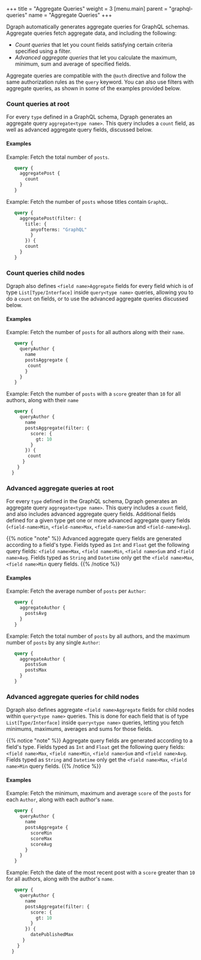 +++
title = "Aggregate Queries"
weight = 3
[menu.main]
    parent = "graphql-queries"
    name = "Aggregate Queries"
+++

Dgraph automatically generates aggregate queries for GraphQL schemas.
Aggregate queries fetch aggregate data, and including the following:

* *Count queries* that let you count fields
satisfying certain criteria specified using a filter.
* *Advanced aggregate queries* that let you calculate the maximum, minimum, sum
and average of specified fields.

Aggregate queries are compatible with the `@auth` directive and follow the same
authorization rules as the `query` keyword. You can also use filters with
aggregate queries, as shown in some of the examples provided below.

### Count queries at root

For every `type` defined in a GraphQL schema, Dgraph generates an aggregate query
`aggregate<type name>`. This query includes a `count` field, as well as
advanced aggregate query fields, discussed below.

#### Examples

Example: Fetch the total number of `posts`.

```graphql
   query {
     aggregatePost {
       count
     }
   }
```

Example: Fetch the number of `posts` whose titles contain `GraphQL`.

```graphql
   query {
     aggregatePost(filter: {
       title: {
         anyofterms: "GraphQL"
         }
       }) {
       count
     }
   }
```


### Count queries child nodes

Dgraph also defines `<field name>Aggregate` fields for every field which
is of type `List[Type/Interface]` inside `query<type name>` queries, allowing
you to do a `count` on fields, or to use the advanced aggregate queries
discussed below.

#### Examples

Example: Fetch the number of `posts` for all authors along with their `name`.

```graphql
   query {
     queryAuthor {
       name
       postsAggregate {
        count
       }
     }
   }
```

Example: Fetch the number of `posts` with a `score` greater than `10` for all
authors, along with their `name`

```graphql
   query {
     queryAuthor {
       name
       postsAggregate(filter: {
         score: {
           gt: 10
         }
       }) {
        count
      }
    }
  }
```

### Advanced aggregate queries at root

For every `type` defined in the GraphQL schema, Dgraph generates an aggregate
query `aggregate<type name>`. This query includes a `count` field, and also
includes advanced aggregate query fields. Additional fields defined
for a given type get one or more advanced aggregate query fields
(`<field-name>Min`, `<field-name>Max`, `<field-name>Sum` and `<field-name>Avg`).

{{% notice "note" %}}
Advanced aggregate query fields are generated according to a field's type.
Fields typed as `Int` and `Float` get the following query fields:
`<field name>Max`, `<field name>Min`, `<field name>Sum` and `<field name>Avg`.
Fields typed as `String` and `Datetime` only get the `<field name>Max`,
 `<field name>Min` query fields.
{{% /notice %}}

#### Examples

Example: Fetch the average number of `posts` per `Author`:

```graphql
   query {
     aggregateAuthor {
       postsAvg
     }
   }
```

Example: Fetch the total number of `posts` by all authors, and the maximum
number of `posts` by any single `Author`:

```graphql
   query {
     aggregateAuthor {
       postsSum
       postsMax
     }
   }
```

### Advanced aggregate queries for child nodes

Dgraph also defines aggregate `<field name>Aggregate` fields for child nodes
within `query<type name>` queries. This is done for each field that is of type
`List[Type/Interface]` inside `query<type name>` queries, letting you fetch
minimums, maximums, averages and sums for those fields.

{{% notice "note" %}}
Aggregate query fields are generated according to a field's type. Fields typed
as `Int` and `Float` get the following query fields:`<field name>Max`,
`<field name>Min`, `<field name>Sum` and `<field name>Avg`. Fields typed as
`String` and `Datetime` only get the `<field name>Max`, `<field name>Min` query
fields.
{{% /notice %}}

#### Examples

Example: Fetch the minimum, maximum and average `score` of the `posts` for each
`Author`, along with each author's `name`.

```graphql
   query {
     queryAuthor {
       name
       postsAggregate {
         scoreMin
         scoreMax
         scoreAvg
       }
     }
   }
```

Example: Fetch the date of the most recent post with a `score` greater than
`10` for all authors, along with the author's `name`.

```graphql
   query {
     queryAuthor {
       name
       postsAggregate(filter: {
         score: {
           gt: 10
         }
       }) {
         datePublishedMax
      }
    }
  }
```
